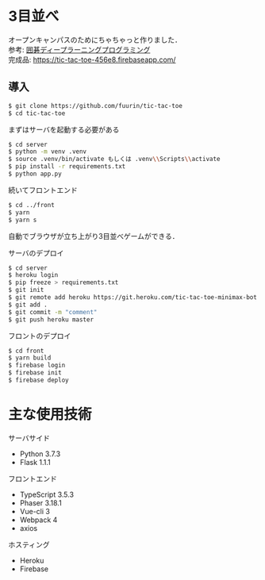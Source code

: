 # 3目並べ
オープンキャンパスのためにちゃちゃっと作りました．  
参考: [囲碁ディープラーニングプログラミング](https://www.amazon.co.jp/dp/B07RW5NN1D/ref=dp-kindle-redirect?_encoding=UTF8&btkr=1)  
完成品: https://tic-tac-toe-456e8.firebaseapp.com/

## 導入
``` bash
$ git clone https://github.com/fuurin/tic-tac-toe
$ cd tic-tac-toe
```

まずはサーバを起動する必要がある
``` bash
$ cd server
$ python -m venv .venv
$ source .venv/bin/activate もしくは .venv\\Scripts\\activate
$ pip install -r requirements.txt
$ python app.py
```
  
続いてフロントエンド  
``` bash
$ cd ../front
$ yarn
$ yarn s
```
  
自動でブラウザが立ち上がり3目並べゲームができる．  


サーバのデプロイ  
``` bash
$ cd server
$ heroku login
$ pip freeze > requirements.txt
$ git init
$ git remote add heroku https://git.heroku.com/tic-tac-toe-minimax-bot.git
$ git add .
$ git commit -m "comment"
$ git push heroku master
```

フロントのデプロイ
``` bash
$ cd front
$ yarn build
$ firebase login
$ firebase init
$ firebase deploy
```

# 主な使用技術
サーバサイド  
- Python 3.7.3
- Flask 1.1.1
  
フロントエンド  
- TypeScript 3.5.3
- Phaser 3.18.1
- Vue-cli 3
- Webpack 4
- axios
  
ホスティング  
- Heroku
- Firebase